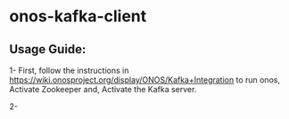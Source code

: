 # onos-kafka-client

## Usage Guide:

1- First, follow the instructions in https://wiki.onosproject.org/display/ONOS/Kafka+Integration to run onos, Activate Zookeeper and, Activate the Kafka server.

2-
